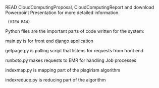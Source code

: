 READ CloudComputingProposal, CloudComputingReport and download Powerpoint Presentation for more detailed information.

     (VIEW RAW)

Python files are the important parts of code written for the system:

main.py is for front end django application

getpage.py is polling script that listens for requests from front end

runboto.py makes requests to EMR for handling Job processes 

indexmap.py is mapping part of the plagirism algorithm 

indexreduce.py is reducing part of the algorithm
